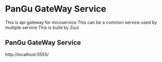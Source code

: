 # PanGu GateWay Service
This is api gateway for micoservice
This can be a common service used by multiple service
This is build by Zuul

## PanGu GateWay Service
http://localhost:5555/
